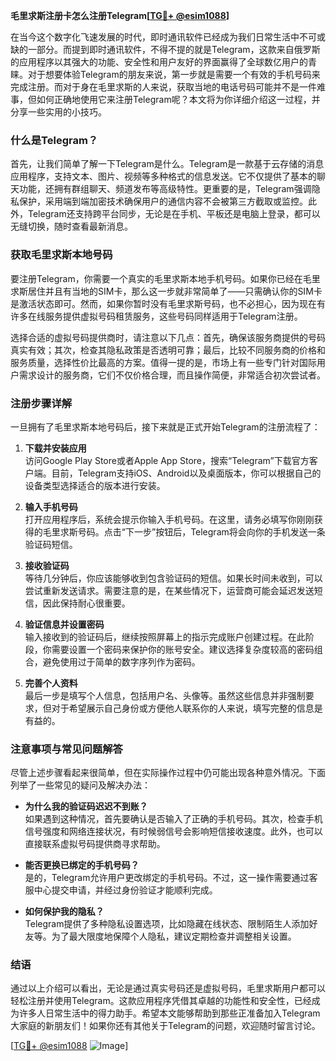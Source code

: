 **毛里求斯注册卡怎么注册Telegram[[TG💪+ @esim1088](https://t.me/s/esim1088)]**

在当今这个数字化飞速发展的时代，即时通讯软件已经成为我们日常生活中不可或缺的一部分。而提到即时通讯软件，不得不提的就是Telegram，这款来自俄罗斯的应用程序以其强大的功能、安全性和用户友好的界面赢得了全球数亿用户的青睐。对于想要体验Telegram的朋友来说，第一步就是需要一个有效的手机号码来完成注册。而对于身在毛里求斯的人来说，获取当地的电话号码可能并不是一件难事，但如何正确地使用它来注册Telegram呢？本文将为你详细介绍这一过程，并分享一些实用的小技巧。

### 什么是Telegram？

首先，让我们简单了解一下Telegram是什么。Telegram是一款基于云存储的消息应用程序，支持文本、图片、视频等多种格式的信息发送。它不仅提供了基本的聊天功能，还拥有群组聊天、频道发布等高级特性。更重要的是，Telegram强调隐私保护，采用端到端加密技术确保用户的通信内容不会被第三方截取或监控。此外，Telegram还支持跨平台同步，无论是在手机、平板还是电脑上登录，都可以无缝切换，随时查看最新消息。

### 获取毛里求斯本地号码

要注册Telegram，你需要一个真实的毛里求斯本地手机号码。如果你已经在毛里求斯居住并且有当地的SIM卡，那么这一步就非常简单了——只需确认你的SIM卡是激活状态即可。然而，如果你暂时没有毛里求斯号码，也不必担心，因为现在有许多在线服务提供虚拟号码租赁服务，这些号码同样适用于Telegram注册。

选择合适的虚拟号码提供商时，请注意以下几点：首先，确保该服务商提供的号码真实有效；其次，检查其隐私政策是否透明可靠；最后，比较不同服务商的价格和服务质量，选择性价比最高的方案。值得一提的是，市场上有一些专门针对国际用户需求设计的服务商，它们不仅价格合理，而且操作简便，非常适合初次尝试者。

### 注册步骤详解

一旦拥有了毛里求斯本地号码后，接下来就是正式开始Telegram的注册流程了：

1. **下载并安装应用**  
   访问Google Play Store或者Apple App Store，搜索“Telegram”下载官方客户端。目前，Telegram支持iOS、Android以及桌面版本，你可以根据自己的设备类型选择适合的版本进行安装。

2. **输入手机号码**  
   打开应用程序后，系统会提示你输入手机号码。在这里，请务必填写你刚刚获得的毛里求斯号码。点击“下一步”按钮后，Telegram将会向你的手机发送一条验证码短信。

3. **接收验证码**  
   等待几分钟后，你应该能够收到包含验证码的短信。如果长时间未收到，可以尝试重新发送请求。需要注意的是，在某些情况下，运营商可能会延迟发送短信，因此保持耐心很重要。

4. **验证信息并设置密码**  
   输入接收到的验证码后，继续按照屏幕上的指示完成账户创建过程。在此阶段，你需要设置一个密码来保护你的账号安全。建议选择复杂度较高的密码组合，避免使用过于简单的数字序列作为密码。

5. **完善个人资料**  
   最后一步是填写个人信息，包括用户名、头像等。虽然这些信息并非强制要求，但对于希望展示自己身份或方便他人联系你的人来说，填写完整的信息是有益的。

### 注意事项与常见问题解答

尽管上述步骤看起来很简单，但在实际操作过程中仍可能出现各种意外情况。下面列举了一些常见的疑问及解决办法：

- **为什么我的验证码迟迟不到账？**  
  如果遇到这种情况，首先要确认是否输入了正确的手机号码。其次，检查手机信号强度和网络连接状况，有时候弱信号会影响短信接收速度。此外，也可以直接联系虚拟号码提供商寻求帮助。

- **能否更换已绑定的手机号码？**  
  是的，Telegram允许用户更改绑定的手机号码。不过，这一操作需要通过客服中心提交申请，并经过身份验证才能顺利完成。

- **如何保护我的隐私？**  
  Telegram提供了多种隐私设置选项，比如隐藏在线状态、限制陌生人添加好友等。为了最大限度地保障个人隐私，建议定期检查并调整相关设置。

### 结语

通过以上介绍可以看出，无论是通过真实号码还是虚拟号码，毛里求斯用户都可以轻松注册并使用Telegram。这款应用程序凭借其卓越的功能性和安全性，已经成为许多人日常生活中的得力助手。希望本文能够帮助到那些正准备加入Telegram大家庭的新朋友们！如果你还有其他关于Telegram的问题，欢迎随时留言讨论。

[[TG💪+ @esim1088](https://t.me/s/esim1088) ![Image](https://i.postimg.cc/4NQfJmqS/Snipaste-2025-05-13-00-14-12.png)]